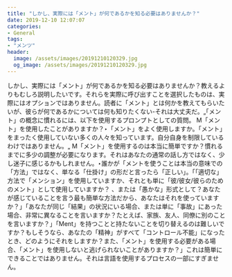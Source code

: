 ```yaml
---
title: "しかし、実際には「メント」が何であるかを知る必要はありませんか？"
date: 2019-12-10 12:07:07
categories:
- General
tags:
- "メンツ"
header:
  image: /assets/images/20191210120329.jpg
  og_image: /assets/images/20191210120329.jpg
---
```


しかし、実際には「メント」が何であるかを知る必要はありませんか？教えるよりもむしろ説明したいです。それらを実際に呼び出すことを選択したものは、実際にはオプションではありません。読者に「メント」とは何かを教えてもらいたいが、彼らが何であるかについては何も知りたくない-それは大丈夫だ。„「メント」の概念に慣れるには、以下を使用するプロンプトとしての質問。 M「メント」を使用したことがありますか？‣「メント」をよく使用しますか。「メント」をまったく使用していない多くの人々を知っています。自分自身を制限しているわけではありません。„ M「メント」を使用するのは本当に簡単ですか？慣れるまでに多少の調整が必要になります。それはあなたの通常の話し方ではなく、少し迷子に感じるかもしれません。‣誰かが「メントを使うことは本当の意味での「方法」ではなく、単なる「仕掛け」の形だと言ったら「正しい」。「「適切な」方法で「メンション」を使用していますか、それとも単に「彼/彼女/彼らのためのメント」として使用していますか？ 、または「愚かな」形式として？あなたが感じていることを言う最も簡単な方法だから、あなたはそれを使っていますか？」「あなたが同じ「結果」の状況にいる場合、または単に「事故」にあった場合、非常に異なることを言いますか？たとえば、家族、友人、同僚に別のことを言いますか？」「Ment」を持つことと持たないことを切り替えるのは難しいですか？もしそうなら、あなたの「精神」がすべて「コントロール不能」になったとき、どのようにそれをしますか？また、「メント」を使用する必要がある場合、「メント」を使用しないと逃げられないことがありますか？」これは簡単にできることではありません。それは言語を使用するプロセスの一部にすぎません。

